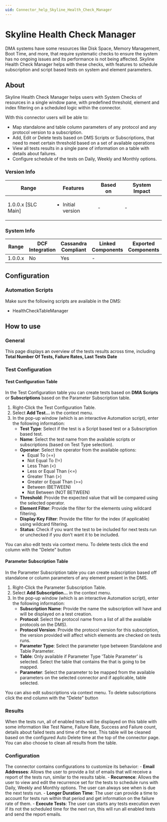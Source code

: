 ```yaml
---
uid: Connector_help_Skyline_Health_Check_Manager
---
```


# Skyline Health Check Manager

DMA systems have some resources like Disk Space, Memory Management, Boot Time, and more, that require systematic checks to ensure the system has no ongoing issues and its performance is not being affected. 
Skyline Health Check Manager helps with these checks, with features to schedule subscription and script based tests on system and element parameters.

## About

Skyline Health Check Manager helps users with System Checks of resources in a single window pane, with predefined threshold, element and index filtering on a scheduled logic within the connector.
 
With this connector users will be able to:

- Map standalone and table column parameters of any protocol and any protocol version to a subscription.
- Add, Edit or Delete tests based on DMS Scripts or Subscriptions, that need to meet certain threshold based on a set of available operations
- View all tests results in a single pane of information on a table with details about failures.
- Configure schedule of the tests on Daily, Weekly and Monthly options.

### Version Info

|Range  |Features  |Based on  |System Impact  |
|---------|---------|---------|---------|
|1.0.0.x [SLC Main]     |<ul><li>Initial version</li>        |-         |-         |

### System Info

|Range  |DCF Integration  |Cassandra Compliant  |Linked Components  |Exported Components   |
|---------|---------|---------|---------|---------|
|1.0.0.x    |No       |Yes         |-         |   |

## Configuration

### Automation Scripts

Make sure the following scripts are available in the DMS:

- HealthCheckTableManager

## How to use

### General

This page displays an overview of the tests results across time, including **Total Number Of Tests, Failure Rates, Last Tests Date**

### Test Configuration

#### Test Configuration Table

In the Test Configuration table you can create tests based on **DMA Scripts** or **Subscriptions** based on the Parameter Subscription table.

1. Right-Click the Test Configuration Table.
2. Select **Add Test...** in the context menu.
3. In the pop-up window (which is an interactive Automation script), enter the following information:
	- **Test Type**: Select if the test is a Script based test or a Subscription based test.
	- **Name**: Select the test name from the available scripts or subscriptions (based on Test Type selection).
	- **Operator**: Select the operator from the available options:
		- Equal To (==)
		- Not Equal To (!=)
		- Less Than (<)
		- Less or Equal Than (<=)
		- Greater Than (>)
		- Greater or Equal Than (>=)
		- Between (BETWEEN)
		- Not Between (NOT BETWEEN)
	- **Threshold**: Provide the expected value that will be compared using the selected operator.
	- **Element Filter**: Provide the filter for the elements using wildcard filtering.
	- **Display Key Filter**: Provide the filter for the index (if applicable) using wildcard filtering.
	- **Status**: Check if you want the test to be included for next tests run or unchecked if you don't want it to be included.

You can also edit tests via context menu.
To delete tests click the end column with the "Delete" button

#### Parameter Subscription Table

In the Parameter Subscription table you can create subscription based off standalone or column parameters of any element present in the DMS.

1. Right-Click the Parameter Subscription Table.
2. Select **Add Subscription...** in the context menu.
3. In the pop-up window (which is an interactive Automation script), enter the following information:
	- **Subscription Name**: Provide the name the subscription will have and will be displayed on a test creation.
	- **Protocol**: Select the protocol name from a list of all the available protocols on the DMS).
	- **Protocol Version**: Provide the protocol version for this subscription, the version provided will affect which elements are checked on tests runs.
	- **Parameter Type**: Select the parameter type between Standalone and Table Parameter.
	- **Table**: Only available if Parameter Type 'Table Parameter' is selected. Select the table that contains the that is going to be mapped.
	- **Parameter**: Select the parameter to be mapped from the available parameters on the selected connector and if applicable, table selected.

You can also edit subscriptions via context menu.
To delete subscriptions click the end column with the "Delete" button

### Results

When the tests run, all of enabled tests will be displayed on this table with some information like Test Name, Failure Rate, Success and Failure count, details about failed tests and time of the test.
This table will be cleaned based on the configured Auto Delete time at the top of the connector page.
You can also choose to clean all results from the table.

### Configuration

The connector contains configurations to customize its behavior:
	- **Email Addresses**: Allows the user to provide a list of emails that will receive a report of the tests run, similar to the results table.
	- **Recurrence**: Allows the user to view and edit the recurrence set for the tests to schedule runs with Daily, Weekly and Monthly options. The user can always see when is due the next tests run.
	- **Longer Duration Time**: The user can provide a time to account for tests run within that period and get information on the failure rate of them.
	- **Execute Tests**: The user can starts any tests execution even if its not the scheduled time for the next run, this will run all enabled tests and send the report emails.
